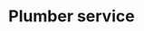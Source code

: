 ---
title: "Plumber service"
alt: "Providing expert plumbing services for installations, repairs, and maintenance"
description: "Providing expert plumbing services for installations, repairs, and maintenance"
category: "tradespeople"
subcategory: "plumber"
image: "/tradespeople/plumber/plumber.webp"
ogImage: "/tradespeople/plumber/plumber.webp"
colour: "blue"
pathtxt: "Plumber"
published: true
---